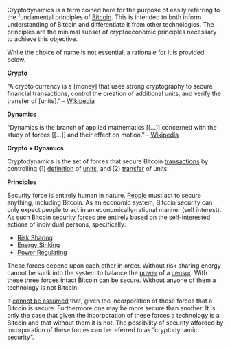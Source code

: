 Cryptodynamics is a term coined here for the purpose of easily referring to the fundamental principles of [Bitcoin](Glossary#bitcoin). This is intended to both inform understanding of Bitcoin and differentiate it from other technologies. The principles are the minimal subset of cryptoeconomic principles necessary to achieve this objective.

While the choice of name is not essential, a rationale for it is provided below.

**Crypto**

“A crypto currency is a [money] that uses strong cryptography to secure financial transactions, control the creation of additional units, and verify the transfer of [units].” - [Wikipedia](https://en.m.wikipedia.org/wiki/Cryptocurrency)

**Dynamics**

“Dynamics is the branch of applied mathematics [[...]] concerned with the study of forces [[...]] and their effect on motion.” - [Wikipedia](https://en.m.wikipedia.org/wiki/Dynamics_(mechanics))

**Crypto + Dynamics**

Cryptodynamics is the set of forces that secure Bitcoin [transactions](Glossary#transaction) by controlling (1) [definition](Glossary#validity) of [units](Glossary#unit), and (2) [transfer](Glossary#confirmation) of units.

**Principles**

Security force is entirely human in nature. [People](Glossary#person) must act to secure anything, including Bitcoin. As an economic system, Bitcoin security can only expect people to act in an economically-rational manner (self interest). As such Bitcoin security forces are entirely based on the self-interested actions of individual persons, specifically:

* [Risk Sharing](Risk-Sharing-Principle)
* [Energy Sinking](Proof-of-Stake-Fallacy)
* [Power Regulating](Censorship-Resistance-Property)

These forces depend upon each other in order. Without risk sharing energy cannot be sunk into the system to balance the [power](Glossary#power) of a [censor](Glossary#censorship). With these three forces intact Bitcoin can be secure. Without anyone of them a technology is not Bitcoin.

It [cannot be assumed](Axiom-of-Resistance) that, given the incorporation of these forces that a Bitcoin is secure. Furthermore one may be more secure than another. It is only the case that given the incorporation of these forces a technology is a Bitcoin and that without them it is not. The possibility of security afforded by incorporation of these forces can be referred to as “cryptodynamic security”.